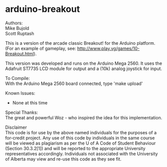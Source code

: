 arduino-breakout
================
Authors:  
Mike Bujold  
Scott Ruptash  

This is a version of the arcade classic Breakout! for the Arduino platform. (For an example of gameplay, see: http://www.play.vg/games/10-Breakout.html).

This version was developed and runs on the Arduino Mega 2560. It uses the Adafruit ST7735 LCD module for output and a (10k) analog joystick for input. 

To Compile:  
With the Arduino Mega 2560 board connected, type 'make upload'

Known Issues:
- None at this time

Special Thanks:  
The great and powerful Woz - who inspired the idea for this implementation.

Disclaimer  
This code is for use by the above named individuals for the purposes of a for-credit project. Any use of this code by individuals in the same course will be viewed as plagiarism as per the U of A Code of Student Behaviour (Section 30.3.2[1]) and will be reported to the appropriate University representatives accordingly. Individuals not associated with the University of Alberta may view and re-use this code as they see fit.
